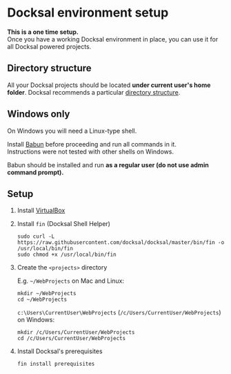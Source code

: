 # Docksal environment setup

**This is a one time setup.**  
Once you have a working Docksal environment in place, you can use it for all Docksal powered projects.

## Directory structure

All your Docksal projects should be located **under current user's home folder**.
Docksal recommends a particular [directory structure](/docs/directory-structure.md).  

## Windows only

On Windows you will need a Linux-type shell.

Install [Babun](http://babun.github.io/) before proceeding and run all commands in it.  
Instructions were not tested with other shells on Windows.

Babun should be installed and run **as a regular user (do not use admin command prompt).**

## Setup

1. Install [VirtualBox](https://www.virtualbox.org)
2. Install `fin` (Docksal Shell Helper)

    ```
    sudo curl -L https://raw.githubusercontent.com/docksal/docksal/master/bin/fin -o /usr/local/bin/fin
    sudo chmod +x /usr/local/bin/fin
    ```

3. Create the `<projects>` directory

    E.g. `~/WebProjects` on Mac and Linux:
    
    ```
    mkdir ~/WebProjects
    cd ~/WebProjects
    ```

    `c:\Users\CurrentUser\WebProjects` (`/c/Users/CurrentUser/WebProjects`) on Windows:

    ```
    mkdir /c/Users/CurrentUser/WebProjects
    cd /c/Users/CurrentUser/WebProjects
    ```

4. Install Docksal's prerequisites

    ```
    fin install prerequisites
    ```
